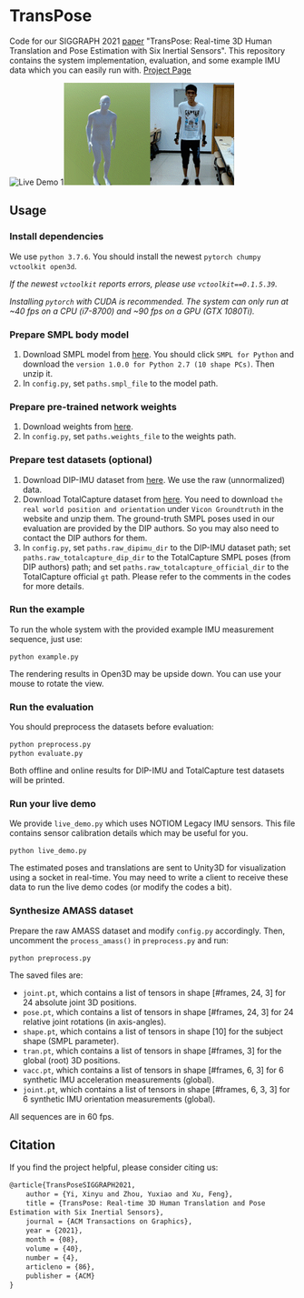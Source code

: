 # TransPose

Code for our SIGGRAPH 2021 [paper](https://xinyu-yi.github.io/TransPose/files/TransPose.pdf) "TransPose: Real-time 3D Human Translation and Pose Estimation with Six Inertial Sensors". This repository contains the system implementation, evaluation, and some example IMU data which you can easily run with. [Project Page](https://xinyu-yi.github.io/TransPose/)

![Live Demo 1](data/figures/1.gif)![Live Demo 2](data/figures/2.gif)

## Usage

### Install dependencies

We use `python 3.7.6`. You should install the newest `pytorch chumpy vctoolkit open3d`.

*If the newest `vctoolkit` reports errors, please use `vctoolkit==0.1.5.39`.*

*Installing `pytorch` with CUDA is recommended. The system can only run at ~40 fps on a CPU (i7-8700) and ~90 fps on a GPU (GTX 1080Ti).*

### Prepare SMPL body model

1. Download SMPL model from [here](https://smpl.is.tue.mpg.de/). You should click `SMPL for Python` and download the `version 1.0.0 for Python 2.7 (10 shape PCs)`. Then unzip it.
2. In `config.py`, set `paths.smpl_file` to the model path.

### Prepare pre-trained network weights

1. Download weights from [here](https://xinyu-yi.github.io/TransPose/files/weights.pt).
2. In `config.py`, set `paths.weights_file` to the weights path.

### Prepare test datasets (optional)

1. Download DIP-IMU dataset from [here](https://dip.is.tue.mpg.de/). We use the raw (unnormalized) data.
2. Download TotalCapture dataset from [here](https://cvssp.org/data/totalcapture/). You need to download `the real world position and orientation` under `Vicon Groundtruth` in the website and unzip them. The ground-truth SMPL poses used in our evaluation are provided by the DIP authors. So you may also need to contact the DIP authors for them.
3. In `config.py`, set `paths.raw_dipimu_dir` to the DIP-IMU dataset path; set `paths.raw_totalcapture_dip_dir` to the TotalCapture SMPL poses (from DIP authors) path; and set `paths.raw_totalcapture_official_dir` to the TotalCapture official `gt` path. Please refer to the comments in the codes for more details.

### Run the example

To run the whole system with the provided example IMU measurement sequence, just use:

```shell
python example.py
```

The rendering results in Open3D may be upside down. You can use your mouse to rotate the view.

### Run the evaluation

You should preprocess the datasets before evaluation:

```shell
python preprocess.py
python evaluate.py
```

Both offline and online results for DIP-IMU and TotalCapture test datasets will be printed.

### Run your live demo

We provide `live_demo.py` which uses NOTIOM Legacy IMU sensors. This file contains sensor calibration details which may be useful for you.

```
python live_demo.py
```

The estimated poses and translations are sent to Unity3D for visualization using a socket in real-time. You may need to write a client to receive these data to run the live demo codes (or modify the codes a bit).

### Synthesize AMASS dataset

Prepare the raw AMASS dataset and modify `config.py` accordingly. Then, uncomment the `process_amass()` in `preprocess.py` and run:

```
python preprocess.py
```

The saved files are:

- `joint.pt`, which contains a list of tensors in shape [#frames, 24, 3] for 24 absolute joint 3D positions.
- `pose.pt`, which contains a list of tensors in shape [#frames, 24, 3] for 24 relative joint rotations (in axis-angles).
- `shape.pt`, which contains a list of tensors in shape [10] for the subject shape (SMPL parameter).
- `tran.pt`, which contains a list of tensors in shape [#frames, 3] for the global (root) 3D positions.
- `vacc.pt`, which contains a list of tensors in shape [#frames, 6, 3] for 6 synthetic IMU acceleration measurements (global).
- `joint.pt`, which contains a list of tensors in shape [#frames, 6, 3, 3] for 6 synthetic IMU orientation measurements (global).

All sequences are in 60 fps.

## Citation

If you find the project helpful, please consider citing us:

```
@article{TransPoseSIGGRAPH2021,
    author = {Yi, Xinyu and Zhou, Yuxiao and Xu, Feng},
    title = {TransPose: Real-time 3D Human Translation and Pose Estimation with Six Inertial Sensors},
    journal = {ACM Transactions on Graphics}, 
    year = {2021}, 
    month = {08},
    volume = {40},
    number = {4}, 
    articleno = {86},
    publisher = {ACM}
} 
```

